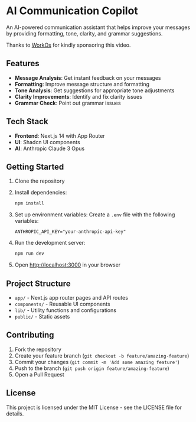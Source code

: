 # AI Communication Copilot

An AI-powered communication assistant that helps improve your messages by providing formatting, tone, clarity, and grammar suggestions.

Thanks to [WorkOs](https://dub.sh/workos-authkit) for kindly sponsoring this video.

## Features

- **Message Analysis**: Get instant feedback on your messages
- **Formatting**: Improve message structure and formatting
- **Tone Analysis**: Get suggestions for appropriate tone adjustments
- **Clarity Improvements**: Identify and fix clarity issues
- **Grammar Check**: Point out grammar issues

## Tech Stack

- **Frontend**: Next.js 14 with App Router
- **UI**: Shadcn UI components
- **AI**: Anthropic Claude 3 Opus

## Getting Started

1. Clone the repository
2. Install dependencies:

   ```bash
   npm install
   ```

3. Set up environment variables:
   Create a `.env` file with the following variables:

   ```
   ANTHROPIC_API_KEY="your-anthropic-api-key"
   ```

4. Run the development server:

   ```bash
   npm run dev
   ```

5. Open [http://localhost:3000](http://localhost:3000) in your browser

## Project Structure

- `app/` - Next.js app router pages and API routes
- `components/` - Reusable UI components
- `lib/` - Utility functions and configurations
- `public/` - Static assets

## Contributing

1. Fork the repository
2. Create your feature branch (`git checkout -b feature/amazing-feature`)
3. Commit your changes (`git commit -m 'Add some amazing feature'`)
4. Push to the branch (`git push origin feature/amazing-feature`)
5. Open a Pull Request

## License

This project is licensed under the MIT License - see the LICENSE file for details.
